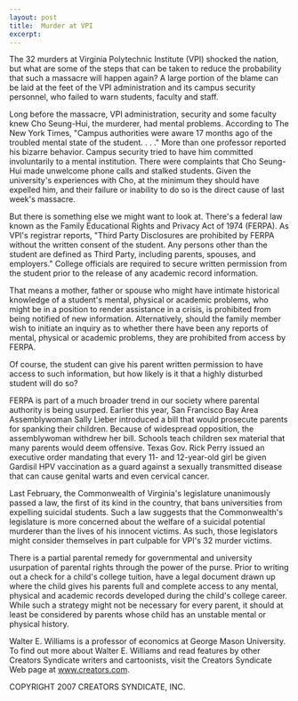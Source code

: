 ```yaml
---
layout: post
title:  Murder at VPI
excerpt:
---
```


The 32 murders at Virginia Polytechnic Institute (VPI) shocked the nation, but what are some of the steps that can be taken to reduce the probability that such a massacre will happen again? A large portion of the blame can be laid at the feet of the VPI administration and its campus security personnel, who failed to warn students, faculty and staff.

Long before the massacre, VPI administration, security and some faculty knew Cho Seung-Hui, the murderer, had mental problems. According to The New York Times, "Campus authorities were aware 17 months ago of the troubled mental state of the student. . . ." More than one professor reported his bizarre behavior. Campus security tried to have him committed involuntarily to a mental institution. There were complaints that Cho Seung-Hui made unwelcome phone calls and stalked students. Given the university's experiences with Cho, at the minimum they should have expelled him, and their failure or inability to do so is the direct cause of last week's massacre.

But there is something else we might want to look at. There's a federal law known as the Family Educational Rights and Privacy Act of 1974 (FERPA). As VPI's registrar reports, "Third Party Disclosures are prohibited by FERPA without the written consent of the student. Any persons other than the student are defined as Third Party, including parents, spouses, and employers." College officials are required to secure written permission from the student prior to the release of any academic record information.

That means a mother, father or spouse who might have intimate historical knowledge of a student's mental, physical or academic problems, who might be in a position to render assistance in a crisis, is prohibited from being notified of new information. Alternatively, should the family member wish to initiate an inquiry as to whether there have been any reports of mental, physical or academic problems, they are prohibited from access by FERPA.

 Of course, the student can give his parent written permission to have access to such information, but how likely is it that a highly disturbed student will do so?

FERPA is part of a much broader trend in our society where parental authority is being usurped. Earlier this year, San Francisco Bay Area Assemblywoman Sally Lieber introduced a bill that would prosecute parents for spanking their children. Because of widespread opposition, the assemblywoman withdrew her bill. Schools teach children sex material that many parents would deem offensive. Texas Gov. Rick Perry issued an executive order mandating that every 11- and 12-year-old girl be given Gardisil HPV vaccination as a guard against a sexually transmitted disease that can cause genital warts and even cervical cancer.

Last February, the Commonwealth of Virginia's legislature unanimously passed a law, the first of its kind in the country, that bans universities from expelling suicidal students. Such a law suggests that the Commonwealth's legislature is more concerned about the welfare of a suicidal potential murderer than the lives of his innocent victims. As such, those legislators might consider themselves in part culpable for VPI's 32 murder victims.

There is a partial parental remedy for governmental and university usurpation of parental rights through the power of the purse. Prior to writing out a check for a child's college tuition, have a legal document drawn up where the child gives his parents full and complete access to any mental, physical and academic records developed during the child's college career. While such a strategy might not be necessary for every parent, it should at least be considered by parents whose child has an unstable mental or physical history.

Walter E. Williams is a professor of economics at George Mason University. To find out more about Walter E. Williams and read features by other Creators Syndicate writers and cartoonists, visit the Creators Syndicate Web page at www.creators.com.

COPYRIGHT 2007 CREATORS SYNDICATE, INC.
